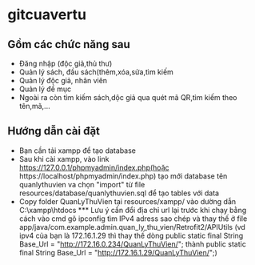 # gitcuavertu

## Gồm các chức năng sau

- Đăng nhập (độc giả,thủ thư)
- Quản lý sách, đầu sách(thêm,xóa,sửa,tìm kiếm
- Quản lý độc giả, nhân viên
- Quản lý đề mục
- Ngoài ra còn tìm kiếm sách,dộc giả qua quét mã QR,tìm kiếm theo tên,mã,...

## Hướng dẫn cài đặt
- Bạn cần tải xampp để tạo database
- Sau khi cài xampp, vào link https://127.0.0.1/phpmyadmin/index.php(hoặc https://localhost/phpmyadmin/index.php) tạo mới database tên quanlythuvien va chọn "import" từ file resources/database/quanlythuvien.sql để tạo tables với data
- Copy folder QuanLyThuVien tại resources/xampp/ vào dường dẫn C:\xampp\htdocs
*** Lưu ý cần đổi địa chỉ url lại trước khi chạy bằng cách vào cmd gõ ipconfig tìm IPv4 adress sao chép và thay thế ở file app/java/com.example.admin.quan_ly_thu_vien/Retrofit2/APIUtils (vd ipv4 của bạn là 172.16.1.29 thì thay thế dòng public static final String Base_Url = "http://172.16.0.234/QuanLyThuVien/"; thành public static final String Base_Url = "http://172.16.1.29/QuanLyThuVien/";) 